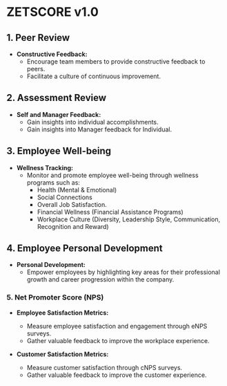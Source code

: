 # ZETSCORE v1.0

## 1. Peer Review

- **Constructive Feedback:**
    - Encourage team members to provide constructive feedback to peers.
    - Facilitate a culture of continuous improvement.

## 2. Assessment Review

- **Self and Manager Feedback:**
    - Gain insights into individual accomplishments.
    - Gain insights into Manager feedback for Individual.


## 3. Employee Well-being

- **Wellness Tracking:**
    - Monitor and promote employee well-being through wellness programs such as:
      - Health (Mental & Emotional)
      - Social Connections 
      - Overall Job Satisfaction.
      - Financial Wellness (Financial Assistance Programs)
      - Workplace Culture (Diversity, Leadership Style, Communication, Recognition and Reward)

## 4. Employee Personal Development

- **Personal Development:**
    - Empower employees by highlighting key areas for their professional growth and career progression within the company.


### 5. Net Promoter Score (NPS)

- **Employee Satisfaction Metrics:**
    - Measure employee satisfaction and engagement through eNPS surveys.
    - Gather valuable feedback to improve the workplace experience.
 
- **Customer Satisfaction Metrics:**
    - Measure customer satisfaction through cNPS surveys.
    - Gather valuable feedback to improve the customer experience.
